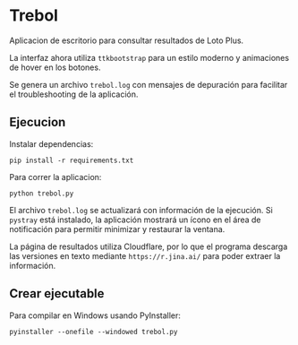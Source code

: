 # Trebol

Aplicacion de escritorio para consultar resultados de Loto Plus.

La interfaz ahora utiliza `ttkbootstrap` para un estilo moderno y
animaciones de hover en los botones.

Se genera un archivo `trebol.log` con mensajes de depuración para facilitar
el troubleshooting de la aplicación.

## Ejecucion

Instalar dependencias:
```
pip install -r requirements.txt
```

Para correr la aplicacion:
```
python trebol.py
```
El archivo `trebol.log` se actualizará con información de la ejecución.
Si `pystray` está instalado, la aplicación mostrará un ícono en el área de
notificación para permitir minimizar y restaurar la ventana.

La página de resultados utiliza Cloudflare, por lo que el programa
descarga las versiones en texto mediante `https://r.jina.ai/` para poder
extraer la información.


## Crear ejecutable

Para compilar en Windows usando PyInstaller:
```
pyinstaller --onefile --windowed trebol.py
```
